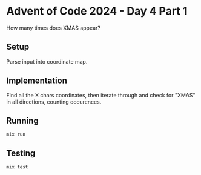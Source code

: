 # Advent of Code 2024 - Day 4 Part 1

How many times does XMAS appear?

## Setup

Parse input into coordinate map.

## Implementation

Find all the X chars coordinates, then iterate through and check for "XMAS" in
all directions, counting occurences.

## Running

`mix run`

## Testing

`mix test`

